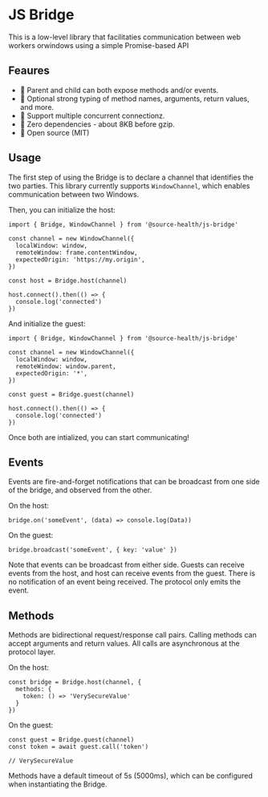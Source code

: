 # JS Bridge

This is a low-level library that facilitaties communication between web workers orwindows using a simple Promise-based API

## Feaures

- 🔁 Parent and child can both expose methods and/or events.
- 🔎 Optional strong typing of method names, arguments, return values, and more.
- 🔗 Support multiple concurrent connectionz.
- 🌱 Zero dependencies - about 8KB before gzip.
- 👐 Open source (MIT)

## Usage

The first step of using the Bridge is to declare a channel that identifies the two parties. This library currently supports `WindowChannel`, which enables communication between two Windows. 

Then, you can initialize the host:

```
import { Bridge, WindowChannel } from '@source-health/js-bridge'

const channel = new WindowChannel({
  localWindow: window,
  remoteWindow: frame.contentWindow,
  expectedOrigin: 'https://my.origin',
})

const host = Bridge.host(channel)

host.connect().then(() => {
  console.log('connected')
})
```

And initialize the guest:

```
import { Bridge, WindowChannel } from '@source-health/js-bridge'

const channel = new WindowChannel({
  localWindow: window,
  remoteWindow: window.parent,
  expectedOrigin: '*',
})

const guest = Bridge.guest(channel)

host.connect().then(() => {
  console.log('connected')
})
```

Once both are intialized, you can start communicating!

## Events

Events are fire-and-forget notifications that can be broadcast from one side of the bridge, and observed from the other.

On the host:

```
bridge.on('someEvent', (data) => console.log(Data))
```

On the guest:

```
bridge.broadcast('someEvent', { key: 'value' })
```

Note that events can be broadcast from either side. Guests can receive events from the host, and host can receive events from the guest. There is no notification of an event being received. The protocol only emits the event.

## Methods

Methods are bidirectional request/response call pairs. Calling methods can accept arguments and return values. All calls are asynchronous at the protocol layer.

On the host:

```
const bridge = Bridge.host(channel, {
  methods: {
    token: () => 'VerySecureValue'
  }
})
```

On the guest:

```
const guest = Bridge.guest(channel)
const token = await guest.call('token')

// VerySecureValue
```

Methods have a default timeout of 5s (5000ms), which can be configured when instantiating the Bridge.
